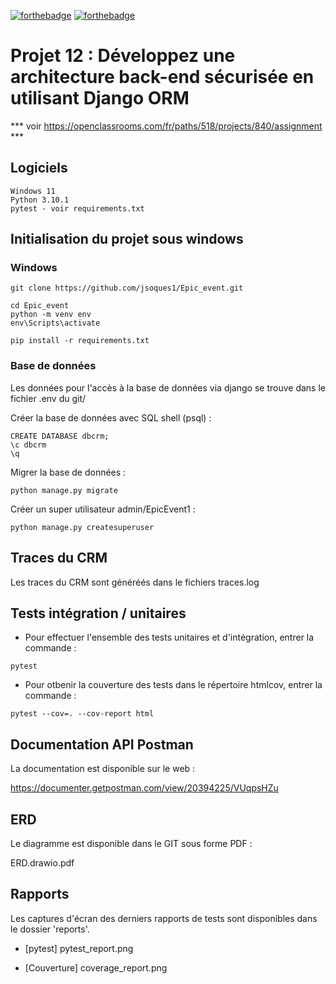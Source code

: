 [![forthebadge](https://forthebadge.com/images/badges/made-with-python.svg)](https://forthebadge.com) [![forthebadge](https://forthebadge.com/images/badges/built-with-love.svg)](https://forthebadge.com)

# Projet 12 : Développez une architecture back-end sécurisée en utilisant Django ORM

*** voir https://openclassrooms.com/fr/paths/518/projects/840/assignment ***


 ## Logiciels
 
 ```
Windows 11
Python 3.10.1
pytest - voir requirements.txt
```

## Initialisation du projet sous windows

### Windows 
```
git clone https://github.com/jsoques1/Epic_event.git

cd Epic_event
python -m venv env 
env\Scripts\activate

pip install -r requirements.txt
```

### Base de données

Les données pour l'accès à la base de données via django se trouve dans le fichier .env du git/

Créer la base de données avec SQL shell (psql) : 
```
CREATE DATABASE dbcrm;
\c dbcrm
\q
```

Migrer la base de données :

```
python manage.py migrate
```

Créer un super utilisateur admin/EpicEvent1 :

```
python manage.py createsuperuser
```

## Traces du CRM

Les traces du CRM sont généréés dans le fichiers traces.log


## Tests intégration / unitaires  

- Pour effectuer l'ensemble des tests unitaires et d'intégration, entrer la commande :

```
pytest
```

- Pour otbenir la couverture des tests dans le répertoire htmlcov, entrer la commande :

```
pytest --cov=. --cov-report html
```

## Documentation API Postman

La documentation est disponible sur le web : 

https://documenter.getpostman.com/view/20394225/VUqpsHZu


## ERD

Le diagramme est disponible dans le GIT sous forme PDF : 

ERD.drawio.pdf


## Rapports

Les captures d'écran des derniers rapports de tests sont disponibles dans le dossier 'reports'.

- [pytest] pytest_report.png

- [Couverture] coverage_report.png 


